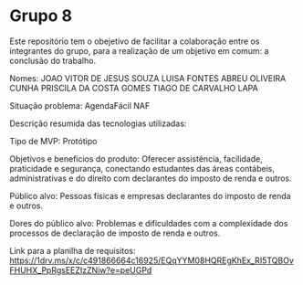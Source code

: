 # Grupo 8
 Este repositório tem o obejetivo de facilitar a colaboração entre os integrantes do grupo, para a realização de um objetivo em comum: a conclusão do trabalho.
 
Nomes: JOAO VITOR DE JESUS SOUZA
LUISA FONTES ABREU OLIVEIRA CUNHA
PRISCILA DA COSTA GOMES
TIAGO DE CARVALHO LAPA

Situação problema: AgendaFácil NAF

Descrição resumida das tecnologias utilizadas:

Tipo de MVP: Protótipo

Objetivos e benefícios do produto: Oferecer assistência, facilidade, praticidade e segurança, conectando estudantes das áreas contábeis, administrativas e do direito com declarantes do imposto de renda e outros.

Público alvo: Pessoas físicas e empresas declarantes do imposto de renda e outros.

Dores do público alvo: Problemas e dificuldades com a complexidade dos processos de declaração de imposto de renda e outros. 

Link para a planilha de requisitos: https://1drv.ms/x/c/c491866664c16925/EQqYYM08HQREgKhEx_RI5TQBOvFHUHX_PpRgsEEZIzZNiw?e=peUGPd
